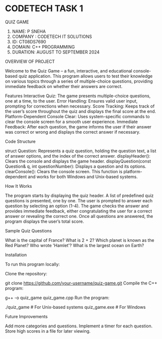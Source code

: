 # CODETECH TASK 1
QUIZ GAME
1. NAME: P SNEHA
2. COMPANY : CODETECH IT SOLUTIONS
3. ID: CT08DS7690
4. DOMAIN: C++ PROGRAMMING
5. DURATION: AUGUST TO SEPTEMBER 2024 

OVERVIEW OF PROJECT

Welcome to the Quiz Game – a fun, interactive, and educational console-based quiz application. This program allows users to test their knowledge on various topics through a series of multiple-choice questions, providing immediate feedback on whether their answers are correct.

Features
Interactive Quiz: The game presents multiple-choice questions, one at a time, to the user.
Error Handling: Ensures valid user input, prompting for corrections when necessary.
Score Tracking: Keeps track of the user’s score throughout the quiz and displays the final score at the end.
Platform-Dependent Console Clear: Uses system-specific commands to clear the console screen for a smooth user experience.
Immediate Feedback: After each question, the game informs the user if their answer was correct or wrong and displays the correct answer if necessary.


Code Structure

struct Question: Represents a quiz question, holding the question text, a list of answer options, and the index of the correct answer.
displayHeader(): Clears the console and displays the game header.
displayQuestion(const Question& q, int questionNumber): Displays a question and its options.
clearConsole(): Clears the console screen. This function is platform-dependent and works for both Windows and Unix-based systems.


How It Works

The program starts by displaying the quiz header.
A list of predefined quiz questions is presented, one by one.
The user is prompted to answer each question by selecting an option (1-4).
The game checks the answer and provides immediate feedback, either congratulating the user for a correct answer or revealing the correct one.
Once all questions are answered, the program displays the user’s total score.


Sample Quiz Questions

What is the capital of France?
What is 2 + 2?
Which planet is known as the Red Planet?
Who wrote 'Hamlet'?
What is the largest ocean on Earth?


Installation

To run this program locally:

Clone the repository:

git clone https://github.com/your-username/quiz-game.git
Compile the C++ program:

g++ -o quiz_game quiz_game.cpp
Run the program:


./quiz_game  # For Unix-based systems
quiz_game.exe # For Windows


Future Improvements

Add more categories and questions.
Implement a timer for each question.
Store high scores in a file for later viewing.
